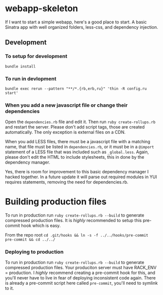 webapp-skeleton
===============

If I want to start a simple webapp, here's a good place to start. A basic Sinatra app with well organized folders, less-css, and dependency injection.

## Development

### To setup for development
`bundle install`

### To run in devlopment
`bundle exec rerun --pattern "**/*.{rb,erb,ru}" 'thin -R config.ru start'`

### When you add a new javascript file or change their dependencies
Open the `dependencies.rb` file and edit it.
Then run `ruby create-rollups.rb` and restart the server.
Please don't add script tags, those are created automatically. The only exception is external files on a CDN.

When you add LESS files, there must be a javascript file with a matching name, that file must be listed in `dependencies.rb`,
or it must be in a `@import` statement of a LESS file that was included such as `_global.less`.
Again, please don't edit the HTML to include stylesheets, this in done by the dependency manager.

Yes, there is room for improvement to this basic dependency manager I hacked together. In a future update it will parse out required modules in YUI requires statements, removing the need for dependencies.rb.

# Building production files
To run in production run `ruby create-rollups.rb --build` to generate compressed production files. It is *highly* recommended to setup this pre-commit hook which is easy. 

From the repo root
`cd .git/hooks && ln -s -f ../../hooks/pre-commit pre-commit && cd ../../`

### Deploying to production
To run in production run `ruby create-rollups.rb --build` to generate compressed production files. Your produciton server must have RACK_ENV = production.
I *highly* recommend creating a pre-commit hook for this, and you'll never have to live in fear of deploying inconsistent code again. There is already a pre-commit script here called `pre-commit`, you'll need to symlink to it.